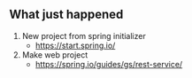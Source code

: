 ## What just happened

1. New project from spring initializer 
    * https://start.spring.io/
2. Make web project 
    * https://spring.io/guides/gs/rest-service/
